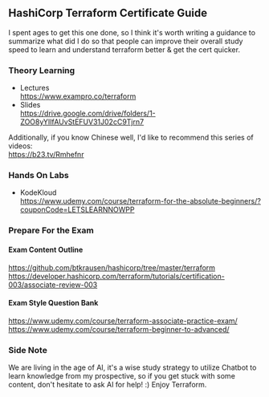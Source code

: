## HashiCorp Terraform Certificate Guide
I spent ages to get this one done, so I think it's worth writing a guidance to summarize what did I do so that people can improve their overall study speed to learn and understand terraform better & get the cert quicker.

### Theory Learning
- Lectures  
https://www.exampro.co/terraform  
- Slides  
https://drive.google.com/drive/folders/1-ZOO8yYIlfAUvStEFUV31J02cC9Tjrn7  


Additionally, if you know Chinese well, I'd like to recommend this series of videos:  
https://b23.tv/Rmhefnr  


### Hands On Labs
- KodeKloud  
https://www.udemy.com/course/terraform-for-the-absolute-beginners/?couponCode=LETSLEARNNOWPP

### Prepare For the Exam
#### Exam Content Outline
https://github.com/btkrausen/hashicorp/tree/master/terraform  
https://developer.hashicorp.com/terraform/tutorials/certification-003/associate-review-003  

#### Exam Style Question Bank
https://www.udemy.com/course/terraform-associate-practice-exam/  
https://www.udemy.com/course/terraform-beginner-to-advanced/  

### Side Note
We are living in the age of AI, it's a wise study strategy to utilize Chatbot to learn knowledge from my prospective, so if you get stuck with some content, don't hesitate to ask AI for help! :) Enjoy Terraform.
